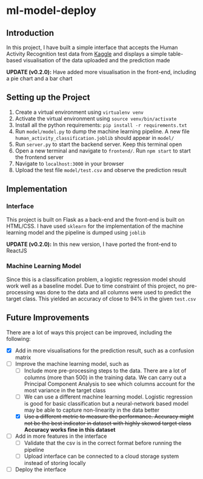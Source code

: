 # ml-model-deploy
## Introduction
In this project, I have built a simple interface that accepts the Human Activity Recognition test data from [Kaggle](https://www.kaggle.com/uciml/human-activity-recognition-with-smartphones) and displays a simple table-based visualisation of the data uploaded and the prediction made

**UPDATE (v0.2.0):** Have added more visualisation in the front-end, including a pie chart and a bar chart 

## Setting up the Project
1. Create a virtual environment using `virtualenv venv`
2. Activate the virtual environment using `source venv/bin/activate`
3. Install all the python requirements: `pip install -r requirements.txt`
4. Run `model/model.py` to dump the machine learning pipeline. A new file `human_activity_classification.joblib` should appear in `model/`
5. Run `server.py` to start the backend server. Keep this terminal open
6. Open a new terminal and navigate to `frontend/`. Run `npm start` to start the frontend server
7. Navigate to `localhost:3000` in your browser
8. Upload the test file `model/test.csv` and observe the prediction result

## Implementation
### Interface
This project is built on Flask as a back-end and the front-end is built on HTML/CSS. I have used `sklearn` for the implementation of the machine learning model and the pipeline is dumped using `joblib`

**UPDATE (v0.2.0):** In this new version, I have ported the front-end to ReactJS

### Machine Learning Model
Since this is a classification problem, a logistic regression model should work well as a baseline model. Due to time constraint of this project, no pre-processing was done to the data and all columns were used to predict the target class. This yielded an accuracy of close to 94% in the given `test.csv`

## Future Improvements
There are a lot of ways this project can be improved, including the following:
- [x] Add in more visualisations for the prediction result, such as a confusion matrix
- [ ] Improve the machine learning model, such as
    - [ ] Include more pre-processing steps to the data. There are a lot of columns (more than 500) in the training data. We can carry out a Principal Component Analysis to see which columns account for the most variance in the target class
    - [ ] We can use a different machine learning model. Logistic regression is good for basic classification but a neural-network based model may be able to capture non-linearity in the data better
    - [x] ~~Use a different metric to measure the performance. Accuracy might not be the best indicator in dataset with highly skewed target class~~ **Accuracy works fine in this dataset**
- [ ] Add in more features in the interface
    - [ ] Validate that the csv is in the correct format before running the pipeline
    - [ ] Upload interface can be connected to a cloud storage system instead of storing locally
- [ ] Deploy the interface 

